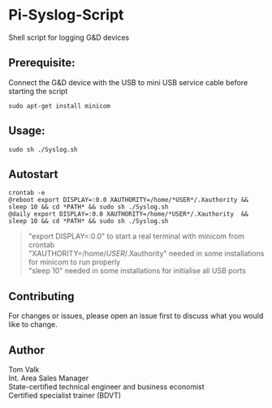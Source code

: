 # Pi-Syslog-Script
Shell script for logging G&D devices

## Prerequisite:
Connect the G&D device with the USB to mini USB service cable before starting the script
```
sudo apt-get install minicom
```

## Usage:
```
sudo sh ./Syslog.sh 
```

## Autostart 
```
crontab -e
@reboot export DISPLAY=:0.0 XAUTHORITY=/home/*USER*/.Xauthority && sleep 10 && cd *PATH* && sudo sh ./Syslog.sh
@daily export DISPLAY=:0.0 XAUTHORITY=/home/*USER*/.Xauthority  && sleep 10 && cd *PATH* && sudo sh ./Syslog.sh
```

> "export DISPLAY=:0.0" to start a real terminal with minicom from crontab </br>
> "XAUTHORITY=/home/*USER*/.Xauthority" needed in some installations for minicom to run properly </br>
> "sleep 10" needed in some installations for initialise all USB ports </br>


## Contributing
For changes or issues, please open an issue first to discuss what you would like to change. <br/>


## Author
Tom Valk   <br/>
Int. Area Sales Manager  <br/>
State-certified technical engineer and business economist <br/>
Certified specialist trainer (BDVT)

